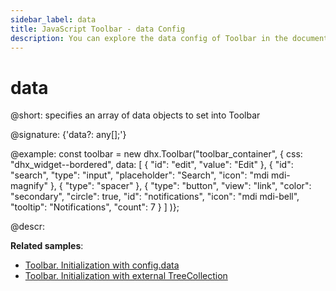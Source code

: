 ```yaml
---
sidebar_label: data
title: JavaScript Toolbar - data Config 
description: You can explore the data config of Toolbar in the documentation of the DHTMLX JavaScript UI library. Browse developer guides and API reference, try out code examples and live demos, and download a free 30-day evaluation version of DHTMLX Suite 7.
---
```


# data

@short: specifies an array of data objects to set into Toolbar

@signature: {'data?: any[];'}

@example:
const toolbar = new dhx.Toolbar("toolbar_container", {
    css: "dhx_widget--bordered",
    data: [ 
        {
            "id": "edit",
            "value": "Edit"
        },
        {
            "id": "search",
            "type": "input",
            "placeholder": "Search",
            "icon": "mdi mdi-magnify"
        },
        {
            "type": "spacer"
        },
        {
            "type": "button",
            "view": "link",
            "color": "secondary",
            "circle": true,
            "id": "notifications",
            "icon": "mdi mdi-bell",
            "tooltip": "Notifications",
            "count": 7
        }
    ]
)};

@descr:

**Related samples**:
- [Toolbar. Initialization with config.data ](https://snippet.dhtmlx.com/nie9tuks)
- [Toolbar. Initialization with external TreeCollection](https://snippet.dhtmlx.com/b0fmkwg5)

[comment]: # (@related: toolbar/load_data.md)
